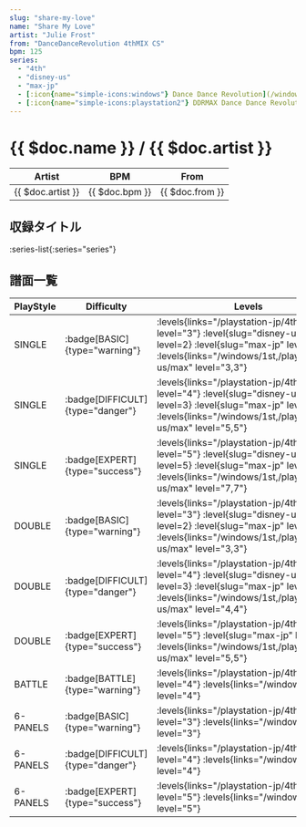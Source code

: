 ```yaml
---
slug: "share-my-love"
name: "Share My Love"
artist: "Julie Frost"
from: "DanceDanceRevolution 4thMIX CS"
bpm: 125
series:
  - "4th"
  - "disney-us"
  - "max-jp"
  - [:icon{name="simple-icons:windows"} Dance Dance Revolution](/windows/1st)
  - [:icon{name="simple-icons:playstation2"} DDRMAX Dance Dance Revolution :icon{name="flag:us-4x3"}](/playstation2-us/max)
---
```


# {{ $doc.name }} / {{ $doc.artist }}

|Artist|BPM|From|
|------|---|----|
|{{ $doc.artist }}|{{ $doc.bpm }}|{{ $doc.from }}|

## 収録タイトル

:series-list{:series="series"}

## 譜面一覧

|PlayStyle|Difficulty|Levels|Notes|Movie|
|---------|----------|------|-----|-----|
|SINGLE| :badge[BASIC]{type="warning"}|<div class="field is-grouped is-grouped-multiline"> :levels{links="/playstation-jp/4th" level="3"} :level{slug="disney-us" level=2} :level{slug="max-jp" level="?"} :levels{links="/windows/1st,/playstation2-us/max" level="3,3"}</div>|176/0||
|SINGLE| :badge[DIFFICULT]{type="danger"}|<div class="field is-grouped is-grouped-multiline"> :levels{links="/playstation-jp/4th" level="4"} :level{slug="disney-us" level=3} :level{slug="max-jp" level="?"} :levels{links="/windows/1st,/playstation2-us/max" level="5,5"}</div>|196/0||
|SINGLE| :badge[EXPERT]{type="success"}|<div class="field is-grouped is-grouped-multiline"> :levels{links="/playstation-jp/4th" level="5"} :level{slug="disney-us" level=5} :level{slug="max-jp" level="?"} :levels{links="/windows/1st,/playstation2-us/max" level="7,7"}</div>|333/0||
|DOUBLE| :badge[BASIC]{type="warning"}|<div class="field is-grouped is-grouped-multiline"> :levels{links="/playstation-jp/4th" level="3"} :level{slug="disney-us" level=2} :level{slug="max-jp" level="?"} :levels{links="/windows/1st,/playstation2-us/max" level="3,3"}</div>|178/0||
|DOUBLE| :badge[DIFFICULT]{type="danger"}|<div class="field is-grouped is-grouped-multiline"> :levels{links="/playstation-jp/4th" level="4"} :level{slug="disney-us" level=3} :level{slug="max-jp" level="?"} :levels{links="/windows/1st,/playstation2-us/max" level="4,4"}</div>|224/0||
|DOUBLE| :badge[EXPERT]{type="success"}|<div class="field is-grouped is-grouped-multiline"> :levels{links="/playstation-jp/4th" level="5"} :level{slug="max-jp" level="?"} :levels{links="/windows/1st,/playstation2-us/max" level="5,5"}</div>|334/0||
|BATTLE| :badge[BATTLE]{type="warning"}|<div class="field is-grouped is-grouped-multiline"> :levels{links="/playstation-jp/4th" level="4"} :levels{links="/windows/1st" level="4"}</div>|||
|6-PANELS| :badge[BASIC]{type="warning"}|<div class="field is-grouped is-grouped-multiline"> :levels{links="/playstation-jp/4th" level="3"} :levels{links="/windows/1st" level="3"}</div>|176/0||
|6-PANELS| :badge[DIFFICULT]{type="danger"}|<div class="field is-grouped is-grouped-multiline"> :levels{links="/playstation-jp/4th" level="4"} :levels{links="/windows/1st" level="4"}</div>|196/0||
|6-PANELS| :badge[EXPERT]{type="success"}|<div class="field is-grouped is-grouped-multiline"> :levels{links="/playstation-jp/4th" level="5"} :levels{links="/windows/1st" level="5"}</div>|332/0||
